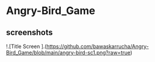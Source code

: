 # Angry-Bird_Game
## screenshots

!.[Title Screen ].(https://github.com/bawaskarrucha/Angry-Bird_Game/blob/main/angry-bird-sc1.png?raw=true)
